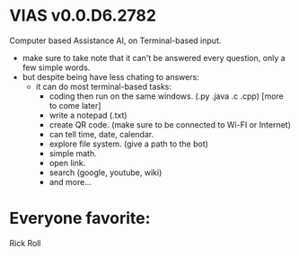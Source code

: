 # VIAS v0.0.D6.2782

Computer based Assistance AI, on Terminal-based input.

+ make sure to take note that it can't be answered every question, only a few simple words.
+ but despite being have less chating to answers:
  + it can do most terminal-based tasks:
    + coding then run on the same windows. (.py .java .c .cpp) [more to come later]
    + write a notepad (.txt)
    + create QR code. (make sure to be connected to Wi-FI or Internet)
    + can tell time, date, calendar.
    + explore file system. (give a path to the bot)
    + simple math.
    + open link.
    + search (google, youtube, wiki)
    + and more...

# Everyone favorite:
Rick Roll
